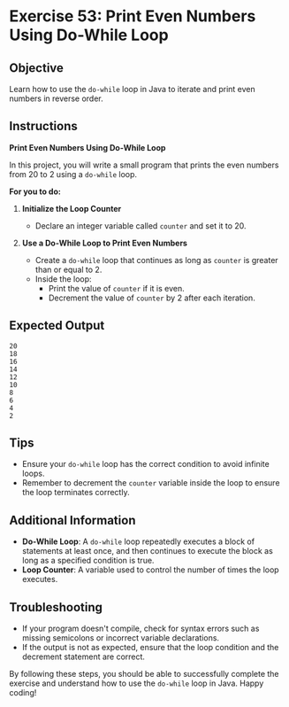 # Exercise 53: Print Even Numbers Using Do-While Loop

## Objective
Learn how to use the `do-while` loop in Java to iterate and print even numbers in reverse order.

## Instructions

**Print Even Numbers Using Do-While Loop**

In this project, you will write a small program that prints the even numbers from 20 to 2 using a `do-while` loop.

**For you to do:**

1. **Initialize the Loop Counter**
    - Declare an integer variable called `counter` and set it to 20.

2. **Use a Do-While Loop to Print Even Numbers**
    - Create a `do-while` loop that continues as long as `counter` is greater than or equal to 2.
    - Inside the loop:
        - Print the value of `counter` if it is even.
        - Decrement the value of `counter` by 2 after each iteration.

## Expected Output
```
20
18
16
14
12
10
8
6
4
2
```

## Tips
- Ensure your `do-while` loop has the correct condition to avoid infinite loops.
- Remember to decrement the `counter` variable inside the loop to ensure the loop terminates correctly.

## Additional Information
- **Do-While Loop**: A `do-while` loop repeatedly executes a block of statements at least once, and then continues to execute the block as long as a specified condition is true.
- **Loop Counter**: A variable used to control the number of times the loop executes.

## Troubleshooting
- If your program doesn't compile, check for syntax errors such as missing semicolons or incorrect variable declarations.
- If the output is not as expected, ensure that the loop condition and the decrement statement are correct.

By following these steps, you should be able to successfully complete the exercise and understand how to use the `do-while` loop in Java. Happy coding!
